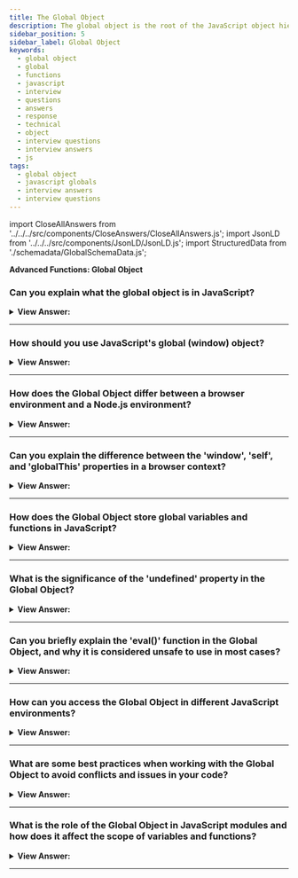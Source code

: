 ```yaml
---
title: The Global Object
description: The global object is the root of the JavaScript object hierarchy.
sidebar_position: 5
sidebar_label: Global Object
keywords:
  - global object
  - global
  - functions
  - javascript
  - interview
  - questions
  - answers
  - response
  - technical
  - object
  - interview questions
  - interview answers
  - js
tags:
  - global object
  - javascript globals
  - interview answers
  - interview questions
---
```


import CloseAllAnswers from '../../../src/components/CloseAnswers/CloseAllAnswers.js';
import JsonLD from '../../../src/components/JsonLD/JsonLD.js';
import StructuredData from './schemadata/GlobalSchemaData.js';

<JsonLD data={StructuredData} />

<head>
  <title>The Global Object | JavaScript Frontend Phone Interview - QA</title>
</head>

**Advanced Functions: Global Object**

<CloseAllAnswers />

### Can you explain what the global object is in JavaScript?

<details>
  <summary><strong>View Answer:</strong></summary>
  <div>
  <div><strong>Interview Response:</strong> The global object in JavaScript is a top-level container for global variables, functions, and objects. It's automatically created and accessible throughout the entire code, with 'window' in browsers and 'global' in Node.js.
</div><br />
  <div><strong className="codeExample">Code Example:</strong><br /><br />

  <div></div>

```js
alert('Hello');
// is the same as
window.alert('Hello');

var foo = 'foobar';
foo === window.foo; // Returns: true

function greeting() {
  console.log('Hi!');
}

window.greeting(); // It is the same as the normal invoking: greeting();

// The global function greeting was stored in the window object, like this:
greeting: function greeting() {
  console.log('Hi!');
}
```

:::note

(In Node.js, this is not the case.) The global object's interface depends on the execution context in which the script is running.

:::

  </div>
  </div>
</details>

---

### How should you use JavaScript's global (window) object?

<details>
  <summary><strong>View Answer:</strong></summary>
  <div>
   <div><strong>Interview Response:</strong> You should use JavaScript's global (window) object sparingly by avoiding the creation of global variables and functions, which can cause naming conflicts and make code harder to maintain. Instead, utilize local scope, closures, and JavaScript modules to organize and separate code.
  </div><br />
   <div><strong>Technical Response:</strong> It is typically discouraged to use global variables, which gets kept to a minimum. The code design in which a function receives "input" variables and generates a specific "result" is more straightforward, less prone to mistakes, and simpler to verify than the code design in which external or global variables get used. The global object gets used to test for support of contemporary language features. This approach is typical in Polyfills to guarantee that user interaction results in an equitable response.
  </div><br />
  <div><strong className="codeExample">Code Example:</strong><br /><br />

  <div></div>

```js
if (!window.Promise) {
  alert("Your browser is really old!");
}

if (!window.Promise) {
  window.Promise = ... // custom implementation of the modern language feature
}
```

  </div>
  </div>
</details>

---

### How does the Global Object differ between a browser environment and a Node.js environment?

<details>
  <summary><strong>View Answer:</strong></summary>
  <div>
  <div><strong>Interview Response:</strong> In a browser, the Global Object is window, whereas in Node.js, it's global. The properties and methods differ accordingly; e.g., window.alert() in browsers, global.require() in Node.js
  </div><br />
  <div><strong className="codeExample">Code Example:</strong><br /><br />

  <div></div>

Here are examples to show how the global object is used in both environments:

**1. Browser environment:**

```javascript
console.log(window); // Outputs the window object and its properties
window.setTimeout(() => console.log('Browser timer'), 1000); // Sets a timer
```

**2. Node.js environment:**

```javascript
console.log(global); // Outputs the global object and its properties
global.setTimeout(() => console.log('Node.js timer'), 1000); // Sets a timer
```

:::note
Please note that `setTimeout` function can be called directly without referencing the global object in both environments.
:::

  </div>
  </div>
</details>

---

### Can you explain the difference between the 'window', 'self', and 'globalThis' properties in a browser context?

<details>
  <summary><strong>View Answer:</strong></summary>
  <div>
  <div><strong>Interview Response:</strong> In a browser context, 'window' represents the global object for web pages, 'self' refers to the current context (Window or Worker), and 'globalThis' unifies global objects across different environments, ensuring compatibility.
  </div><br />
  <div><strong className="codeExample">Code Example:</strong><br /><br />

  <div></div>

```js
console.log(window === self); // Outputs: true
console.log(self === globalThis); // Outputs: true
console.log(window === globalThis); // Outputs: true

window.myVariable = 'Hello, JavaScript!';
console.log(self.myVariable); // Outputs: 'Hello, JavaScript!'
console.log(globalThis.myVariable); // Outputs: 'Hello, JavaScript!'
```

In this example, all three properties - `window`, `self`, and `globalThis` - refer to the same global object, so they're equal and have access to the same variables.

  </div>
  </div>
</details>

---

### How does the Global Object store global variables and functions in JavaScript?

<details>
  <summary><strong>View Answer:</strong></summary>
  <div>
  <div><strong>Interview Response:</strong> The Global Object stores global variables and functions as its properties, making them accessible throughout the entire JavaScript program, regardless of the current scope or context.
  </div><br />
  <div><strong className="codeExample">Code Example:</strong><br /><br />

  <div></div>

Here's an example to illustrate how the Global Object stores global variables and functions:

```javascript
// Declare a global variable
var globalVar = "Hello, World!";

// Declare a global function
function globalFunc() {
  console.log("This is a global function.");
}

// Accessing global variable and function via the global object (window in a browser context)
console.log(window.globalVar); // Outputs: "Hello, World!"
window.globalFunc(); // Outputs: "This is a global function."
```

In this code, `globalVar` and `globalFunc` are declared at the top-level, outside of any functions, so they become properties of the Global Object. In a browser environment, the Global Object is `window`, so we can access these variables and functions as properties of `window`.

  </div>
  </div>
</details>

---

### What is the significance of the 'undefined' property in the Global Object?

<details>
  <summary><strong>View Answer:</strong></summary>
  <div>
  <div><strong>Interview Response:</strong> The 'undefined' property in the Global Object represents the primitive value 'undefined', used to indicate uninitialized variables, missing parameters, or non-existent properties, helping to distinguish them from actual values.
  </div><br />
  <div><strong className="codeExample">Code Example:</strong><br /><br />

  <div></div>

Here's an example showing the usage of `undefined`:

```javascript
var myVariable;

console.log(myVariable); // Outputs: undefined
console.log(myVariable === window.undefined); // Outputs: true
```

In this example, `myVariable` is declared but not assigned a value, so its value is `undefined`. The comparison `myVariable === window.undefined` is used to check if a variable has been assigned a value or not.

  </div>
  </div>
</details>

---

### Can you briefly explain the 'eval()' function in the Global Object, and why it is considered unsafe to use in most cases?

<details>
  <summary><strong>View Answer:</strong></summary>
  <div>
  <div><strong>Interview Response:</strong> The 'eval()' function in the Global Object executes a string of code as JavaScript. It is considered unsafe as it can execute arbitrary code and cause security vulnerabilities, such as cross-site scripting (XSS) attacks.
  </div><br />
  <div><strong className="codeExample">Code Example:</strong><br /><br />

  <div></div>

Here's a simple example of using `eval()`, along with an example of why it's potentially dangerous:

```javascript
// Safe use of eval
var x = 1;
var y = 2;
var result = eval('x + y');
console.log(result); // Outputs: 3

// Unsafe use of eval
var userProvidedData = "'; alert('This is a malicious script!'); var ignoredData='";
eval('var dataFromServer = \'' + userProvidedData + '\'');
```

In the second example, a malicious user could inject a script into `userProvidedData`. When `eval()` executes, it interprets the injected script as code and runs it, which could lead to potential security breaches.

  </div>
  </div>
</details>

---

### How can you access the Global Object in different JavaScript environments?

<details>
  <summary><strong>View Answer:</strong></summary>
  <div>
  <div><strong>Interview Response:</strong> In a browser environment, the Global Object is accessed using 'window' or 'self', while in Node.js it is accessed using 'global'. The 'globalThis' property can be used in both.
  </div><br />
  <div><strong className="codeExample">Code Example:</strong><br /><br />

  <div></div>

Here are examples showing how to access the Global Object in different environments:

**1. In a browser environment:**

```javascript
console.log(window); // Outputs the window object and its properties
```

**2. In Node.js environment:**

```javascript
console.log(global); // Outputs the global object and its properties
```

**3. In any environment:**

```javascript
console.log(globalThis); // Outputs the global object and its properties
```

Each of these examples logs the Global Object and its properties to the console, demonstrating how to access the Global Object in different JavaScript environments.

  </div>
  </div>
</details>

---

### What are some best practices when working with the Global Object to avoid conflicts and issues in your code?

<details>
  <summary><strong>View Answer:</strong></summary>
  <div>
  <div><strong>Interview Response:</strong> Best practices to avoid issues with the Global Object include avoiding the creation of global variables and functions, using local scope and closures, leveraging JavaScript modules, and accessing built-in methods when necessary. Also, consider using a linter or strict mode.
  </div><br />
  <div><strong className="codeExample">Code Example:</strong><br /><br />

  <div></div>

Here are examples demonstrating good practices.

**1. Using Local Scope:**

```javascript
function exampleFunction() {
  var localVariable = "I'm local!";
  console.log(localVariable); // Outputs: "I'm local!"
}

exampleFunction();
console.log(window.localVariable); // Outputs: undefined
```

**2. Using 'strict mode':**

```javascript
"use strict";

accidentalGlobal = "This will throw an error"; // Outputs: Uncaught ReferenceError: accidentalGlobal is not defined
```

**3. Using Modules (In Node.js):**

```javascript
// myModule.js
var moduleVariable = "I'm in a module!";
exports.moduleVariable = moduleVariable;

// app.js
var myModule = require('./myModule');
console.log(myModule.moduleVariable); // Outputs: "I'm in a module!"
```

The first example keeps variables out of the global scope. The second prevents accidental globals in 'strict mode'. The third uses modules to encapsulate code.

  </div>
  </div>
</details>

---

### What is the role of the Global Object in JavaScript modules and how does it affect the scope of variables and functions?

<details>
  <summary><strong>View Answer:</strong></summary>
  <div>
  <div><strong>Interview Response:</strong> In JavaScript's module system, each module has its own scope, and variables and functions are not automatically added to the Global Object. This improves code organization and reduces naming conflicts. Modules can expose their functionality using exports.
  </div><br />
  <div><strong className="codeExample">Code Example:</strong><br /><br />

  <div></div>

**Module A (moduleA.js)**

```javascript
let moduleVariable = "Module A variable";

function moduleFunction() {
  console.log("Module A function");
}

export { moduleVariable, moduleFunction };
```

**Module B (moduleB.js)**

```javascript
import { moduleVariable, moduleFunction } from './moduleA.js';

console.log(moduleVariable); // Outputs: "Module A variable"
moduleFunction(); // Outputs: "Module A function"
```

**Accessing moduleA's content from Global Object (browser console)**

```javascript
console.log(window.moduleVariable); // Outputs: undefined
console.log(window.moduleFunction); // Outputs: undefined
```

In this example, `moduleVariable` and `moduleFunction` are only accessible within module A unless they are exported. Even after being exported, they aren't added to the Global Object and are only accessible in modules they are explicitly imported into.

  </div>
  </div>
</details>

---
